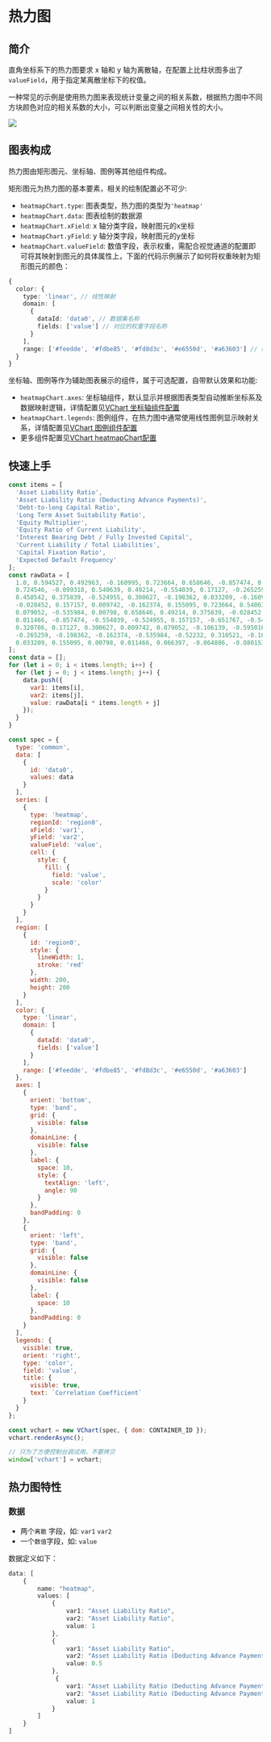 # 热力图

## 简介

直角坐标系下的热力图要求 x 轴和 y 轴为离散轴，在配置上比柱状图多出了 `valueField`，用于指定某离散坐标下的权值。

一种常见的示例是使用热力图来表现统计变量之间的相关系数，根据热力图中不同方块颜色对应的相关系数的大小，可以判断出变量之间相关性的大小。

![](https://tosv.boe.byted.org/obj/bit-cloud/45df54929d214e7453e228f30.png)


## 图表构成
热力图由矩形图元、坐标轴、图例等其他组件构成。  

矩形图元为热力图的基本要素，相关的绘制配置必不可少:
- `heatmapChart.type`: 图表类型，热力图的类型为`'heatmap'`
- `heatmapChart.data`: 图表绘制的数据源
- `heatmapChart.xField`: x 轴分类字段，映射图元的x坐标
- `heatmapChart.yField`: y 轴分类字段，映射图元的y坐标
- `heatmapChart.valueField`: 数值字段，表示权重，需配合视觉通道的配置即可将其映射到图元的具体属性上，下面的代码示例展示了如何将权重映射为矩形图元的颜色：

```ts
{
  color: {
    type: 'linear', // 线性映射
    domain: [
      {
        dataId: 'data0', // 数据集名称
        fields: ['value'] // 对应的权重字段名称
      }
    ],
    range: ['#feedde', '#fdbe85', '#fd8d3c', '#e6550d', '#a63603'] // 映射结果
  }
}
```

坐标轴、图例等作为辅助图表展示的组件，属于可选配置，自带默认效果和功能:
- `heatmapChart.axes`: 坐标轴组件，默认显示并根据图表类型自动推断坐标系及数据映射逻辑，详情配置见[VChart 坐标轴组件配置](../../../option/heatmapChart#axes)
- `heatmapChart.legends`: 图例组件，在热力图中通常使用线性图例显示映射关系，详情配置见[VChart 图例组件配置](../../../option/heatmapChart#legends)
- 更多组件配置见[VChart heatmapChart配置](../../../option/heatmapChart)

## 快速上手


```javascript livedemo
const items = [
  'Asset Liability Ratio',
  'Asset Liability Ratio (Deducting Advance Payments)',
  'Debt-to-long Capital Ratio',
  'Long Term Asset Suitability Ratio',
  'Equity Multiplier',
  'Equity Ratio of Current Liability',
  'Interest Bearing Debt / Fully Invested Capital',
  'Current Liability / Total Liabilities',
  'Capital Fixation Ratio',
  'Expected Default Frequency'
];
const rawData = [
  1.0, 0.594527, 0.492963, -0.160995, 0.723664, 0.658646, -0.857474, 0.320706, -0.284634, -0.091423, 0.594527, 1.0,
  0.724546, -0.099318, 0.540639, 0.49214, -0.554039, 0.17127, -0.265259, 0.068577, 0.492963, 0.724546, 1.0, -0.091338,
  0.450542, 0.375839, -0.524955, 0.300627, -0.198362, 0.033209, -0.160995, -0.099318, -0.091338, 1.0, -0.049872,
  -0.028452, 0.157157, 0.009742, -0.162374, 0.155095, 0.723664, 0.540639, 0.450542, -0.049872, 1.0, 0.951933, -0.651767,
  0.079052, -0.535984, 0.00798, 0.658646, 0.49214, 0.375839, -0.028452, 0.951933, 1.0, -0.543147, -0.106139, -0.52232,
  0.011466, -0.857474, -0.554039, -0.524955, 0.157157, -0.651767, -0.543147, 1.0, -0.595016, 0.310521, 0.066397,
  0.320706, 0.17127, 0.300627, 0.009742, 0.079052, -0.106139, -0.595016, 1.0, -0.105199, -0.064886, -0.284634,
  -0.265259, -0.198362, -0.162374, -0.535984, -0.52232, 0.310521, -0.105199, 1.0, -0.080153, -0.091423, 0.068577,
  0.033209, 0.155095, 0.00798, 0.011466, 0.066397, -0.064886, -0.080153, 1.0
];
const data = [];
for (let i = 0; i < items.length; i++) {
  for (let j = 0; j < items.length; j++) {
    data.push({
      var1: items[i],
      var2: items[j],
      value: rawData[i * items.length + j]
    });
  }
}

const spec = {
  type: 'common',
  data: [
    {
      id: 'data0',
      values: data
    }
  ],
  series: [
    {
      type: 'heatmap',
      regionId: 'region0',
      xField: 'var1',
      yField: 'var2',
      valueField: 'value',
      cell: {
        style: {
          fill: {
            field: 'value',
            scale: 'color'
          }
        }
      }
    }
  ],
  region: [
    {
      id: 'region0',
      style: {
        lineWidth: 1,
        stroke: 'red'
      },
      width: 200,
      height: 200
    }
  ],
  color: {
    type: 'linear',
    domain: [
      {
        dataId: 'data0',
        fields: ['value']
      }
    ],
    range: ['#feedde', '#fdbe85', '#fd8d3c', '#e6550d', '#a63603']
  },
  axes: [
    {
      orient: 'bottom',
      type: 'band',
      grid: {
        visible: false
      },
      domainLine: {
        visible: false
      },
      label: {
        space: 10,
        style: {
          textAlign: 'left',
          angle: 90
        }
      },
      bandPadding: 0
    },
    {
      orient: 'left',
      type: 'band',
      grid: {
        visible: false
      },
      domainLine: {
        visible: false
      },
      label: {
        space: 10
      },
      bandPadding: 0
    }
  ],
  legends: {
    visible: true,
    orient: 'right',
    type: 'color',
    field: 'value',
    title: {
      visible: true,
      text: `Correlation Coefficient`
    }
  }
};

const vchart = new VChart(spec, { dom: CONTAINER_ID });
vchart.renderAsync();

// 只为了方便控制台调试用，不要拷贝
window['vchart'] = vchart;
```
## 热力图特性

### 数据

- 两个`离散` 字段，如: `var1`   `var2`  
- 一个`数值`字段，如: `value`  

数据定义如下：
```ts
data: [
    {
        name: "heatmap",
        values: [
            {
                var1: "Asset Liability Ratio",
                var2: "Asset Liability Ratio",
                value: 1
            },
            {
                var1: "Asset Liability Ratio",
                var2: "Asset Liability Ratio (Deducting Advance Payments)",
                value: 0.5
            },
             {
                var1: "Asset Liability Ratio (Deducting Advance Payments)",
                var2: "Asset Liability Ratio (Deducting Advance Payments)",
                value: 1
            }
        ]
    }
]
```
